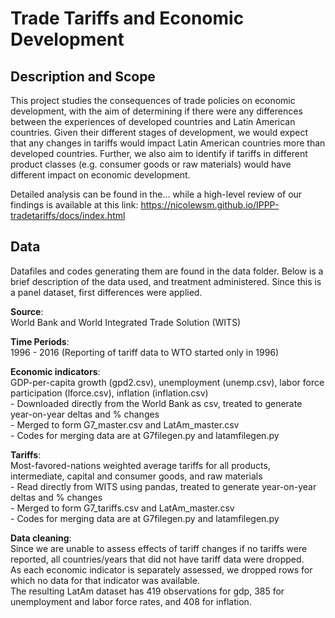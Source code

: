 <h1> Trade Tariffs and Economic Development </h1>
<h2> Description and Scope </h2>
This project studies the consequences of trade policies on economic development, with the aim of determining if there were any differences between the experiences of developed countries and Latin American countries.  Given their different stages of development, we would expect that any changes in tariffs would impact Latin American countries more than developed countries.  Further, we also aim to identify if tariffs in different product classes (e.g. consumer goods or raw materials) would have different impact on economic development.  

Detailed analysis can be found in the... while a high-level review of our findings is available at this link: https://nicolewsm.github.io/IPPP-tradetariffs/docs/index.html

<h2> Data </h2>

Datafiles and codes generating them are found in the data folder.  Below is a brief description of the data used, and treatment administered.  Since this is a panel dataset, first differences were applied.  

**Source**:
<br>World Bank and World Integrated Trade Solution (WITS)

**Time Periods**:
<br>1996 - 2016 (Reporting of tariff data to WTO started only in 1996)

**Economic indicators**:
<br>GDP-per-capita growth (gpd2.csv), unemployment (unemp.csv), labor force participation (lforce.csv), inflation (inflation.csv)
<br>- Downloaded directly from the World Bank as csv, treated to generate year-on-year deltas and % changes
<br>- Merged to form G7_master.csv and LatAm_master.csv
<br>- Codes for merging data are at G7filegen.py and latamfilegen.py

**Tariffs**:
<br>Most-favored-nations weighted average tariffs for all products, intermediate, capital and consumer goods, and raw materials
<br>- Read directly from WITS using pandas, treated to generate year-on-year deltas and % changes
<br>- Merged to form G7_tariffs.csv and LatAm_master.csv
<br>- Codes for merging data are at G7filegen.py and latamfilegen.py

**Data cleaning**:
<br>Since we are unable to assess effects of tariff changes if no tariffs were reported, all countries/years that did not have tariff data were dropped.
<br>As each economic indicator is separately assessed, we dropped rows for which no data for that indicator was available.
<br>The resulting LatAm dataset has 419 observations for gdp, 385 for unemployment and labor force rates, and 408 for inflation.
